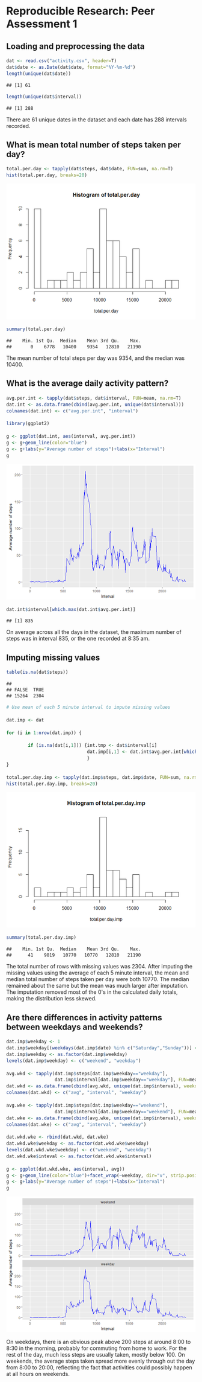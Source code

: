 # Reproducible Research: Peer Assessment 1





## Loading and preprocessing the data


```r
dat <- read.csv("activity.csv", header=T)
dat$date <- as.Date(dat$date, format="%Y-%m-%d")
length(unique(dat$date))
```

```
## [1] 61
```

```r
length(unique(dat$interval))
```

```
## [1] 288
```

There are 61 unique dates in the dataset and each date has 288 intervals recorded.

## What is mean total number of steps taken per day?


```r
total.per.day <- tapply(dat$steps, dat$date, FUN=sum, na.rm=T)
hist(total.per.day, breaks=20)
```

![](figure/unnamed-chunk-3-1.png)<!-- -->

```r
summary(total.per.day)
```

```
##    Min. 1st Qu.  Median    Mean 3rd Qu.    Max. 
##       0    6778   10400    9354   12810   21190
```

The mean number of total steps per day was 9354, and the median was 10400.

## What is the average daily activity pattern?


```r
avg.per.int <- tapply(dat$steps, dat$interval, FUN=mean, na.rm=T)
dat.int <- as.data.frame(cbind(avg.per.int, unique(dat$interval)))
colnames(dat.int) <- c("avg.per.int", "interval")

library(ggplot2)

g <- ggplot(dat.int, aes(interval, avg.per.int))
g <- g+geom_line(color="blue")
g <- g+labs(y="Average number of steps")+labs(x="Interval")
g
```

![](figure/unnamed-chunk-4-1.png)<!-- -->

```r
dat.int$interval[which.max(dat.int$avg.per.int)]
```

```
## [1] 835
```

On average across all the days in the dataset, the maximum number of steps was in interval 835, or the one recorded at 8:35 am.

## Imputing missing values


```r
table(is.na(dat$steps))
```

```
## 
## FALSE  TRUE 
## 15264  2304
```

```r
# Use mean of each 5 minute interval to impute missing values

dat.imp <- dat

for (i in 1:nrow(dat.imp)) {
        
        if (is.na(dat[i,1])) {int.tmp <- dat$interval[i]
                              dat.imp[i,1] <- dat.int$avg.per.int[which(dat.int$interval==int.tmp)]
                              }
}

total.per.day.imp <- tapply(dat.imp$steps, dat.imp$date, FUN=sum, na.rm=T)
hist(total.per.day.imp, breaks=20)
```

![](figure/unnamed-chunk-5-1.png)<!-- -->

```r
summary(total.per.day.imp)
```

```
##    Min. 1st Qu.  Median    Mean 3rd Qu.    Max. 
##      41    9819   10770   10770   12810   21190
```

The total number of rows with missing values was 2304.
After imputing the missing values using the average of each 5 minute interval, the mean and median total number of steps taken per day were both 10770. The median remained about the same but the mean was much larger after imputation.
The imputation removed most of the 0's in the calculated daily totals, making the distribution less skewed.

## Are there differences in activity patterns between weekdays and weekends?


```r
dat.imp$weekday <- 1
dat.imp$weekday[(weekdays(dat.imp$date) %in% c("Saturday","Sunday"))] <- 0
dat.imp$weekday <- as.factor(dat.imp$weekday)
levels(dat.imp$weekday) <- c("weekend", "weekday")

avg.wkd <- tapply(dat.imp$steps[dat.imp$weekday=="weekday"], 
                  dat.imp$interval[dat.imp$weekday=="weekday"], FUN=mean, na.rm=T)
dat.wkd <- as.data.frame(cbind(avg.wkd, unique(dat.imp$interval), weekday=1))
colnames(dat.wkd) <- c("avg", "interval", "weekday")

avg.wke <- tapply(dat.imp$steps[dat.imp$weekday=="weekend"], 
                  dat.imp$interval[dat.imp$weekday=="weekend"], FUN=mean, na.rm=T)
dat.wke <- as.data.frame(cbind(avg.wke, unique(dat.imp$interval), weekday=0))
colnames(dat.wke) <- c("avg", "interval", "weekday")

dat.wkd.wke <- rbind(dat.wkd, dat.wke)
dat.wkd.wke$weekday <- as.factor(dat.wkd.wke$weekday)
levels(dat.wkd.wke$weekday) <- c("weekend", "weekday")
dat.wkd.wke$inteval <- as.factor(dat.wkd.wke$interval)

g <- ggplot(dat.wkd.wke, aes(interval, avg))
g <- g+geom_line(color="blue")+facet_wrap(~weekday, dir="v", strip.position="top")
g <- g+labs(y="Average number of steps")+labs(x="Interval")
g
```

![](figure/unnamed-chunk-6-1.png)<!-- -->

On weekdays, there is an obvious peak above 200 steps at around 8:00 to 8:30 in the morning, probably for commuting from home to work. For the rest of the day, much less steps are usually taken, mostly below 100.
On weekends, the average steps taken spread more evenly through out the day from 8:00 to 20:00, reflecting the fact that activities could possibly happen at all hours on weekends.
